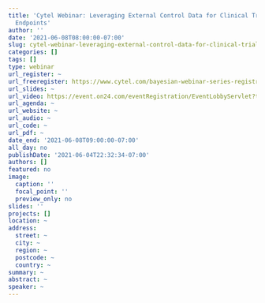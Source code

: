 ```yaml
---
title: 'Cytel Webinar: Leveraging External Control Data for Clinical Trials with Time-to-Event
  Endpoints'
author: ''
date: '2021-06-08T08:00:00-07:00'
slug: cytel-webinar-leveraging-external-control-data-for-clinical-trials-with-time-to-event-endpoints
categories: []
tags: []
type: webinar
url_register: ~
url_freeregister: https://www.cytel.com/bayesian-webinar-series-registration
url_slides: ~
url_video: https://event.on24.com/eventRegistration/EventLobbyServlet?target=reg20.jsp&mode=login&eventid=3142854&sessionid=1&key=43F18A126FB63CF47D1F98F398672305&regTag=&V2=false&sourcepage=register
url_agenda: ~
url_website: ~
url_audio: ~
url_code: ~
url_pdf: ~
date_end: '2021-06-08T09:00:00-07:00'
all_day: no
publishDate: '2021-06-04T22:32:34-07:00'
authors: []
featured: no
image:
  caption: ''
  focal_point: ''
  preview_only: no
slides: ''
projects: []
location: ~
address:
  street: ~
  city: ~
  region: ~
  postcode: ~
  country: ~
summary: ~
abstract: ~
speaker: ~
---
```

<!--more-->
